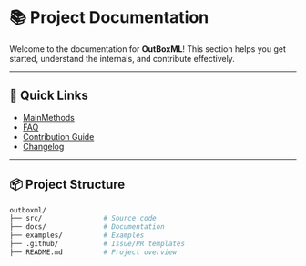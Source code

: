 # 📚 Project Documentation

Welcome to the documentation for **OutBoxML**! This section helps you get started, understand the internals, and contribute effectively.

---

## 🚀 Quick Links

- [MainMethods](methods.md) 
- [FAQ](FAQ.md)
- [Contribution Guide](CONTRIBUTING.md)
- [Changelog](CHANGELOG.md)

---

## 📦 Project Structure

```bash
outboxml/
├── src/               # Source code
├── docs/              # Documentation
├── examples/          # Examples
├── .github/           # Issue/PR templates
├── README.md          # Project overview

